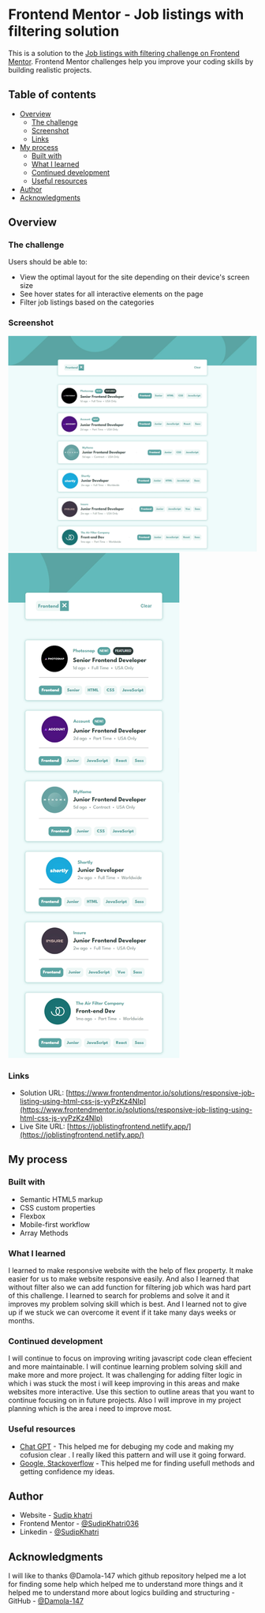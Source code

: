 # Frontend Mentor - Job listings with filtering solution

This is a solution to the [Job listings with filtering challenge on Frontend Mentor](https://www.frontendmentor.io/challenges/job-listings-with-filtering-ivstIPCt). Frontend Mentor challenges help you improve your coding skills by building realistic projects.

## Table of contents

- [Overview](#overview)
  - [The challenge](#the-challenge)
  - [Screenshot](#screenshot)
  - [Links](#links)
- [My process](#my-process)
  - [Built with](#built-with)
  - [What I learned](#what-i-learned)
  - [Continued development](#continued-development)
  - [Useful resources](#useful-resources)
- [Author](#author)
- [Acknowledgments](#acknowledgments)

## Overview

### The challenge

Users should be able to:

- View the optimal layout for the site depending on their device's screen size
- See hover states for all interactive elements on the page
- Filter job listings based on the categories

### Screenshot

![](./images/desktop.png)
![](./images/mobile.png)

### Links

- Solution URL: [https://www.frontendmentor.io/solutions/responsive-job-listing-using-html-css-js-yyPzKz4NIp](https://www.frontendmentor.io/solutions/responsive-job-listing-using-html-css-js-yyPzKz4NIp)
- Live Site URL: [https://joblistingfrontend.netlify.app/](https://joblistingfrontend.netlify.app/)

## My process

### Built with

- Semantic HTML5 markup
- CSS custom properties
- Flexbox
- Mobile-first workflow
- Array Methods

### What I learned

I learned to make responsive website with the help of flex property. It make easier for us to make website responsive easily. And also I learned that without filter also we can add function for filtering job which was hard part of this challenge. I learned to search for problems and solve it and it improves my problem solving skill which is best. And I learned not to give up if we stuck we can overcome it event if it take many days weeks or months.

### Continued development

I will continue to focus on improving writing javascript code clean effecient and more maintainable. I will continue learning problem solving skill and make more and more project. It was challenging for adding filter logic in which i was stuck the most i will keep improving in this areas and make websites more interactive.
Use this section to outline areas that you want to continue focusing on in future projects. Also I will improve in my project planning which is the area i need to improve most.

### Useful resources

- [Chat GPT](https://chatgpt.com/) - This helped me for debuging my code and making my cofusion clear . I really liked this pattern and will use it going forward.
- [Google, Stackoverflow](https://www.google.com/) - This helped me for finding usefull methods and getting confidence my ideas.

## Author

- Website - [Sudip khatri](https://sudipkhatri.netlify.app/)
- Frontend Mentor - [@SudipKhatri036](https://www.frontendmentor.io/profile/SudipKhatri036)
- Linkedin - [@SudipKhatri](https://www.linkedin.com/in/sudip-khatri-a72a6a27b/)

## Acknowledgments

I will like to thanks @Damola-147 which github repository helped me a lot for finding some help which helped me to understand more things and it helped me to understand more about logics building and structuring
-GitHub - [@Damola-147](https://github.com/Damola-147/Static-Job-Listing)
